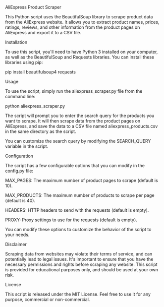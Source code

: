 AliExpress Product Scraper

This Python script uses the BeautifulSoup library to scrape product data from the AliExpress website. It allows you to extract product names, prices, ratings, reviews, and other information from the product pages on AliExpress and export it to a CSV file.

Installation

To use this script, you'll need to have Python 3 installed on your computer, as well as the BeautifulSoup and Requests libraries. You can install these libraries using pip:


pip install beautifulsoup4 requests

Usage

To use the script, simply run the aliexpress_scraper.py file from the command line:

python aliexpress_scraper.py

The script will prompt you to enter the search query for the products you want to scrape. It will then scrape data from the product pages on AliExpress, and save the data to a CSV file named aliexpress_products.csv in the same directory as the script.

You can customize the search query by modifying the SEARCH_QUERY variable in the script.

Configuration

The script has a few configurable options that you can modify in the config.py file:

MAX_PAGES: The maximum number of product pages to scrape (default is 10).

MAX_PRODUCTS: The maximum number of products to scrape per page (default is 40).

HEADERS: HTTP headers to send with the requests (default is empty).

PROXY: Proxy settings to use for the requests (default is empty).

You can modify these options to customize the behavior of the script to your needs.

Disclaimer

Scraping data from websites may violate their terms of service, and can potentially lead to legal issues. It's important to ensure that you have the necessary permissions and rights before scraping any website. This script is provided for educational purposes only, and should be used at your own risk.

License

This script is released under the MIT License. Feel free to use it for any purpose, commercial or non-commercial.





